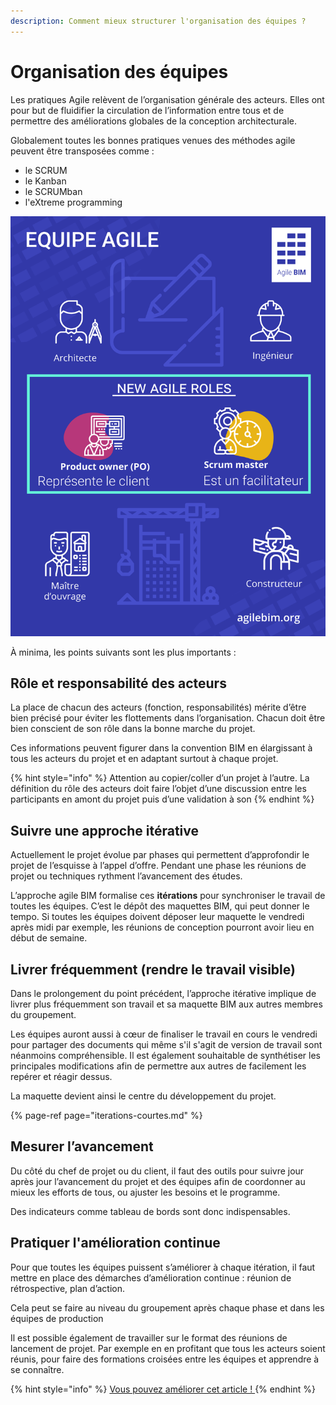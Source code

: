 ```yaml
---
description: Comment mieux structurer l'organisation des équipes ?
---
```


# Organisation des équipes

Les pratiques Agile relèvent de l’organisation générale des acteurs. Elles ont pour but de fluidifier la circulation de l’information entre tous et de permettre des améliorations globales de la conception architecturale.

Globalement toutes les bonnes pratiques venues des méthodes agile peuvent être transposées comme :

* le SCRUM
* le Kanban
* le SCRUMban
* l'eXtreme programming

![Une &#xE9;quipe projet Agile dans la construction](../../../.gitbook/assets/equipe-projet-agile-bim.png)

À minima, les points suivants sont les plus importants :

## Rôle et responsabilité des acteurs

La place de chacun des acteurs \(fonction, responsabilités\) mérite d’être bien précisé pour éviter les flottements dans l’organisation. Chacun doit être bien conscient de son rôle dans la bonne marche du projet.

Ces informations peuvent figurer dans la convention BIM en élargissant à tous les acteurs du projet et en adaptant surtout à chaque projet.

{% hint style="info" %}
Attention au copier/coller d’un projet à l’autre. La définition du rôle des acteurs doit faire l’objet d’une discussion entre les participants en amont du projet puis d’une validation à son
{% endhint %}

## Suivre une approche itérative

Actuellement le projet évolue par phases qui permettent d’approfondir le projet de l’esquisse à l’appel d’offre. Pendant une phase les réunions de projet ou techniques rythment l’avancement des études.

L’approche agile BIM formalise ces **itérations** pour synchroniser le travail de toutes les équipes. C’est le dépôt des maquettes BIM, qui peut donner le tempo. Si toutes les équipes doivent déposer leur maquette le vendredi après midi par exemple, les réunions de conception pourront avoir lieu en début de semaine.

## Livrer fréquemment \(rendre le travail visible\)

Dans le prolongement du point précédent, l’approche itérative implique de livrer plus fréquemment son travail et sa maquette BIM aux autres membres du groupement.

Les équipes auront aussi à cœur de finaliser le travail en cours le vendredi pour partager des documents qui même s'il s'agit de version de travail sont néanmoins compréhensible. Il est également souhaitable de synthétiser les principales modifications afin de permettre aux autres de facilement les repérer et réagir dessus.

La maquette devient ainsi le centre du développement du projet.

{% page-ref page="iterations-courtes.md" %}

## Mesurer l’avancement

Du côté du chef de projet ou du client, il faut des outils pour suivre jour après jour l’avancement du projet et des équipes afin de coordonner au mieux les efforts de tous, ou ajuster les besoins et le programme.

Des indicateurs comme tableau de bords sont donc indispensables.

## Pratiquer l'amélioration continue

Pour que toutes les équipes puissent s’améliorer à chaque itération, il faut mettre en place des démarches d’amélioration continue : réunion de rétrospective, plan d’action.

Cela peut se faire au niveau du groupement après chaque phase et dans les équipes de production

Il est possible également de travailler sur le format des réunions de lancement de projet. Par exemple en en profitant que tous les acteurs soient réunis, pour faire des formations croisées entre les équipes et apprendre à se connaître.

{% hint style="info" %}
[Vous pouvez améliorer cet article ! ](../../communaute-agile-bim/contribuer.md)
{% endhint %}

